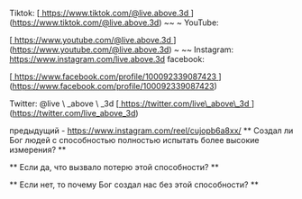 Tiktok:
[<u> https://www.tiktok.com/@live.above.3d </u>] (https://www.tiktok.com/@live.above.3d) ~~ ~ YouTube:

[<u> https://www.youtube.com/@live.above.3d </u>] (https://www.youtube.com/@live.above.3d) ~ ~~ Instagram: <https://www.instagram.com/live.above.3d>
facebook:

[<u> https://www.facebook.com/profile/100092339087423 </u> ] (https://www.facebook.com/profile/100092339087423)

Twitter: @live \ _above \ _3d
[<u> https://twitter.com/live\_above\_3d </u >] (https://twitter.com/live_above_3d)

предыдущий - https://www.instagram.com/reel/cujopb6a8xx/
** Создал ли Бог людей с способностью полностью испытать более высокие измерения? **

** Если да, что вызвало потерю этой способности? **

** Если нет, то почему Бог создал нас без этой способности? **

